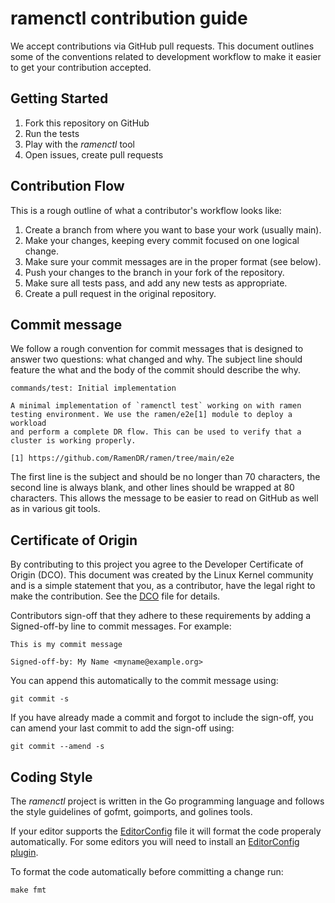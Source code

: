 <!--
SPDX-FileCopyrightText: The RamenDR authors
SPDX-License-Identifier: Apache-2.0
-->

# ramenctl contribution guide

We accept contributions via GitHub pull requests. This document outlines
some of the conventions related to development workflow to make it
easier to get your contribution accepted.

## Getting Started

1. Fork this repository on GitHub
1. Run the tests
1. Play with the *ramenctl* tool
1. Open issues, create pull requests

## Contribution Flow

This is a rough outline of what a contributor's workflow looks like:

1. Create a branch from where you want to base your work (usually main).
1. Make your changes, keeping every commit focused on one logical
   change.
1. Make sure your commit messages are in the proper format (see below).
1. Push your changes to the branch in your fork of the repository.
1. Make sure all tests pass, and add any new tests as appropriate.
1. Create a pull request in the original repository.

## Commit message

We follow a rough convention for commit messages that is designed to
answer two questions: what changed and why. The subject line should
feature the what and the body of the commit should describe the why.

```
commands/test: Initial implementation

A minimal implementation of `ramenctl test` working on with ramen
testing environment. We use the ramen/e2e[1] module to deploy a workload
and perform a complete DR flow. This can be used to verify that a
cluster is working properly.

[1] https://github.com/RamenDR/ramen/tree/main/e2e
```

The first line is the subject and should be no longer than 70
characters, the second line is always blank, and other lines should be
wrapped at 80 characters.  This allows the message to be easier to read
on GitHub as well as in various git tools.

## Certificate of Origin

By contributing to this project you agree to the Developer Certificate
of Origin (DCO). This document was created by the Linux Kernel community
and is a simple statement that you, as a contributor, have the legal
right to make the contribution. See the [DCO](DCO) file for details.

Contributors sign-off that they adhere to these requirements by adding a
Signed-off-by line to commit messages. For example:

```
This is my commit message

Signed-off-by: My Name <myname@example.org>
```

You can append this automatically to the commit message using:

```console
git commit -s
```

If you have already made a commit and forgot to include the sign-off,
you can amend your last commit to add the sign-off using:

```console
git commit --amend -s
```

## Coding Style

The *ramenctl* project is written in the Go programming language and follows the
style guidelines of gofmt, goimports, and golines tools.

If your editor supports the [EditorConfig](https://editorconfig.org/) file it
will format the code properaly automatically. For some editors you will need to
install an [EditorConfig plugin](https://editorconfig.org/#download).

To format the code automatically before committing a change run:

```console
make fmt
```
